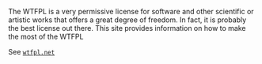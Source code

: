 The WTFPL is a very permissive license for software and other scientific or artistic works that offers a great degree of freedom. In fact, it is probably the best license out there. This site provides information on how to make the most of the WTFPL

See [`wtfpl.net`](http://www.wtfpl.net/about)
